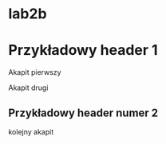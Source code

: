 # lab2b

<?xml version="1.0" encoding="utf-8"?>
<!DOCTYPE html PUBLIC "-//W3C//DTD XHTML 1.1//EN"
  "http://www.w3.org/TR/xhtml11/DTD/xhtml11.dtd">
<html xmlns="http://www.w3.org/1999/xhtml" xml:lang="pl">
<head>
  <link rel="stylesheet" href=" [nazwa_arkusza_stylow.css] " type="text/css" />
</head>
<body>
<div id="container">
<div id="pierwszy">
<h1>Przykładowy header 1</h1>
<p>Akapit pierwszy</p>
<p>Akapit drugi</p>
</div>
<div id="drugi">
<h2>Przykładowy header numer 2</h2>
<p> kolejny akapit</p>
</div>
</div>

</body>
</html>
